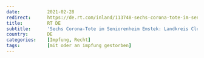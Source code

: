 ```yaml
---
date:          2021-02-28
redirect:      https://de.rt.com/inland/113748-sechs-corona-tote-im-seniorenheim/
title:         RT DE
subtitle:      'Sechs Corona-Tote im Seniorenheim Emstek: Landkreis Cloppenburg ist gegen Obduktion'
country:       DE
categories:    [Impfung, Recht]
tags:          [mit oder an impfung gestorben]
---
```

